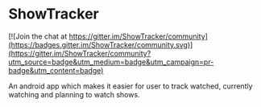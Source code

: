 # ShowTracker

[![Join the chat at https://gitter.im/ShowTracker/community](https://badges.gitter.im/ShowTracker/community.svg)](https://gitter.im/ShowTracker/community?utm_source=badge&utm_medium=badge&utm_campaign=pr-badge&utm_content=badge)

An android app which makes it easier for user to track watched, currently watching and planning to watch shows.
